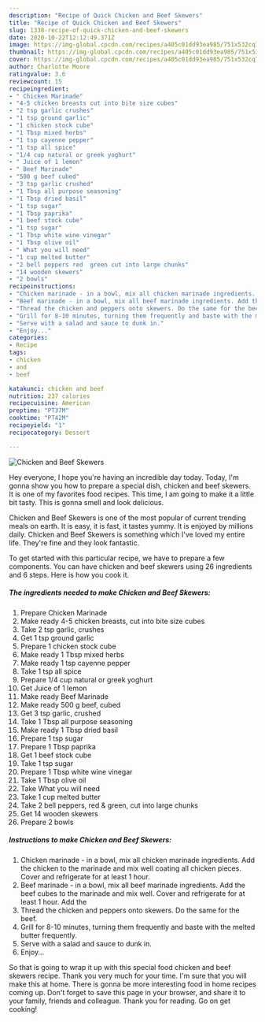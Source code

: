 ```yaml
---
description: "Recipe of Quick Chicken and Beef Skewers"
title: "Recipe of Quick Chicken and Beef Skewers"
slug: 1338-recipe-of-quick-chicken-and-beef-skewers
date: 2020-10-22T12:12:49.371Z
image: https://img-global.cpcdn.com/recipes/a405c01dd93ea985/751x532cq70/chicken-and-beef-skewers-recipe-main-photo.jpg
thumbnail: https://img-global.cpcdn.com/recipes/a405c01dd93ea985/751x532cq70/chicken-and-beef-skewers-recipe-main-photo.jpg
cover: https://img-global.cpcdn.com/recipes/a405c01dd93ea985/751x532cq70/chicken-and-beef-skewers-recipe-main-photo.jpg
author: Charlotte Moore
ratingvalue: 3.6
reviewcount: 15
recipeingredient:
- " Chicken Marinade"
- "4-5 chicken breasts cut into bite size cubes"
- "2 tsp garlic crushes"
- "1 tsp ground garlic"
- "1 chicken stock cube"
- "1 Tbsp mixed herbs"
- "1 tsp cayenne pepper"
- "1 tsp all spice"
- "1/4 cup natural or greek yoghurt"
- " Juice of 1 lemon"
- " Beef Marinade"
- "500 g beef cubed"
- "3 tsp garlic crushed"
- "1 Tbsp all purpose seasoning"
- "1 Tbsp dried basil"
- "1 tsp sugar"
- "1 Tbsp paprika"
- "1 beef stock cube"
- "1 tsp sugar"
- "1 Tbsp white wine vinegar"
- "1 Tbsp olive oil"
- " What you will need"
- "1 cup melted butter"
- "2 bell peppers red  green cut into large chunks"
- "14 wooden skewers"
- "2 bowls"
recipeinstructions:
- "Chicken marinade - in a bowl, mix all chicken marinade ingredients. Add the chicken to the marinade and mix well coating all chicken pieces. Cover and refrigerate for at least 1 hour."
- "Beef marinade - in a bowl, mix all beef marinade ingredients. Add the beef cubes to the marinade and mix well. Cover and refrigerate for at least 1 hour. Add the"
- "Thread the chicken and peppers onto skewers. Do the same for the beef."
- "Grill for 8-10 minutes, turning them frequently and baste with the melted butter frequently."
- "Serve with a salad and sauce to dunk in."
- "Enjoy..."
categories:
- Recipe
tags:
- chicken
- and
- beef

katakunci: chicken and beef 
nutrition: 237 calories
recipecuisine: American
preptime: "PT37M"
cooktime: "PT42M"
recipeyield: "1"
recipecategory: Dessert

---
```



![Chicken and Beef Skewers](https://img-global.cpcdn.com/recipes/a405c01dd93ea985/751x532cq70/chicken-and-beef-skewers-recipe-main-photo.jpg)

Hey everyone, I hope you're having an incredible day today. Today, I'm gonna show you how to prepare a special dish, chicken and beef skewers. It is one of my favorites food recipes. This time, I am going to make it a little bit tasty. This is gonna smell and look delicious.



Chicken and Beef Skewers is one of the most popular of current trending meals on earth. It is easy, it is fast, it tastes yummy. It is enjoyed by millions daily. Chicken and Beef Skewers is something which I've loved my entire life. They're fine and they look fantastic.


To get started with this particular recipe, we have to prepare a few components. You can have chicken and beef skewers using 26 ingredients and 6 steps. Here is how you cook it.

<!--inarticleads1-->

##### The ingredients needed to make Chicken and Beef Skewers:

1. Prepare  Chicken Marinade
1. Make ready 4-5 chicken breasts, cut into bite size cubes
1. Take 2 tsp garlic, crushes
1. Get 1 tsp ground garlic
1. Prepare 1 chicken stock cube
1. Make ready 1 Tbsp mixed herbs
1. Make ready 1 tsp cayenne pepper
1. Take 1 tsp all spice
1. Prepare 1/4 cup natural or greek yoghurt
1. Get  Juice of 1 lemon
1. Make ready  Beef Marinade
1. Make ready 500 g beef, cubed
1. Get 3 tsp garlic, crushed
1. Take 1 Tbsp all purpose seasoning
1. Make ready 1 Tbsp dried basil
1. Prepare 1 tsp sugar
1. Prepare 1 Tbsp paprika
1. Get 1 beef stock cube
1. Take 1 tsp sugar
1. Prepare 1 Tbsp white wine vinegar
1. Take 1 Tbsp olive oil
1. Take  What you will need
1. Take 1 cup melted butter
1. Take 2 bell peppers, red &amp; green, cut into large chunks
1. Get 14 wooden skewers
1. Prepare 2 bowls




<!--inarticleads2-->

##### Instructions to make Chicken and Beef Skewers:

1. Chicken marinade - in a bowl, mix all chicken marinade ingredients. Add the chicken to the marinade and mix well coating all chicken pieces. Cover and refrigerate for at least 1 hour.
1. Beef marinade - in a bowl, mix all beef marinade ingredients. Add the beef cubes to the marinade and mix well. Cover and refrigerate for at least 1 hour. Add the
1. Thread the chicken and peppers onto skewers. Do the same for the beef.
1. Grill for 8-10 minutes, turning them frequently and baste with the melted butter frequently.
1. Serve with a salad and sauce to dunk in.
1. Enjoy...




So that is going to wrap it up with this special food chicken and beef skewers recipe. Thank you very much for your time. I'm sure that you will make this at home. There is gonna be more interesting food in home recipes coming up. Don't forget to save this page in your browser, and share it to your family, friends and colleague. Thank you for reading. Go on get cooking!
